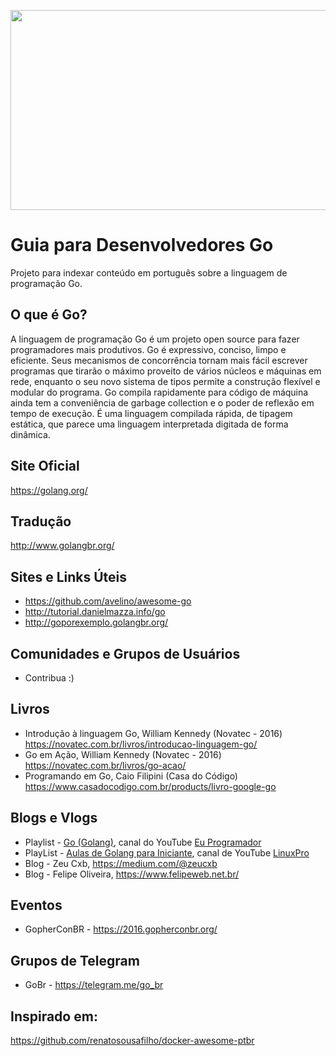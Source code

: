 <p align="center">
<img src="https://github.com/caiovictormc/go-awesome-ptbr/raw/master/gopher.jpg" height="320" width="640" >
</p>

# Guia para Desenvolvedores Go #
Projeto para indexar conteúdo em português sobre a linguagem de programação Go.

## O que é Go? ##
A linguagem de programação Go é um projeto open source para fazer programadores mais produtivos. Go é expressivo, conciso, limpo e eficiente. Seus mecanismos de concorrência tornam mais fácil escrever programas que tirarão o máximo proveito de vários núcleos e máquinas em rede, enquanto o seu novo sistema de tipos permite a construção flexível e modular do programa. Go compila rapidamente para código de máquina ainda tem a conveniência de garbage collection e o poder de reflexão em tempo de execução. É uma linguagem compilada rápida, de tipagem estática, que parece uma linguagem interpretada digitada de forma dinâmica.

## Site Oficial ##
https://golang.org/

## Tradução ##
http://www.golangbr.org/

## Sites e Links Úteis ##
* https://github.com/avelino/awesome-go
* http://tutorial.danielmazza.info/go
* http://goporexemplo.golangbr.org/

## Comunidades e Grupos de Usuários ##
* Contribua :)

## Livros ##
* Introdução à linguagem Go, William Kennedy (Novatec - 2016)
https://novatec.com.br/livros/introducao-linguagem-go/
* Go em Ação, William Kennedy (Novatec - 2016)
https://novatec.com.br/livros/go-acao/
*  Programando em Go, Caio Filipini (Casa do Código)
https://www.casadocodigo.com.br/products/livro-google-go

## Blogs e Vlogs ##
* Playlist - [Go (Golang)](https://www.youtube.com/playlist?list=PLXFk6ROPeWoAvLMyJ_PPfu8oF0-N_NgEI), canal do YouTube [Eu Programador](https://www.youtube.com/channel/UC7c2c7E1L9xhCinShl8-iZA)
* PlayList - [Aulas de Golang para Iniciante](https://www.youtube.com/playlist?list=PLIXNPsQriECyssu-LWgXNYsusLpTWAwMT), canal de YouTube [LinuxPro](https://www.youtube.com/channel/UCI2P6hkkBUkYiWPQhFU-rqg)
* Blog - Zeu Cxb, https://medium.com/@zeucxb
* Blog - Felipe Oliveira, https://www.felipeweb.net.br/

## Eventos ##
* GopherConBR - https://2016.gopherconbr.org/

## Grupos de Telegram ##
* GoBr - https://telegram.me/go_br

## Inspirado em: ##
https://github.com/renatosousafilho/docker-awesome-ptbr
